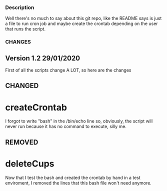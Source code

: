 ### Description

Well there's no much to say about this git repo, like the README says is just a file to run cron job and maybe create the crontab depending on the user that runs the script.

### CHANGES

## Version 1.2 29/01/2020

First of all the scripts change A LOT, so here are the changes

## CHANGED
# createCrontab
I forgot to write "bash" in the /bin/echo line so, obviously, the script will never run because it has no command to execute, silly me.

## REMOVED
# deleteCups

Now that I test the bash and created the crontab by hand in a test enviroment, I removed the lines that this bash file won't need anymore.
